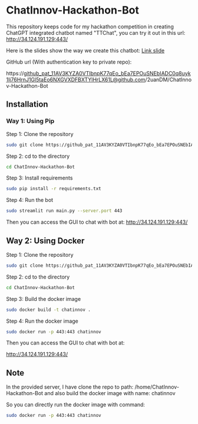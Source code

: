 # ChatInnov-Hackathon-Bot

This repository keeps code for my hackathon competition in creating ChatGPT integrated chatbot named "TTChat", you can try it out in this url: http://34.124.191.129:443/

Here is the slides show the way we create this chatbot: [Link slide](https://husteduvn-my.sharepoint.com/:p:/g/personal/kiet_pt214909_sis_hust_edu_vn/EYEfEKZsKrlNoTWA-Pct0hIBvfSb4QeYiqMjngdn03zOgQ?e=LfAabK) 

GitHub url (With authentication key to private repo):

https://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@github.com/2uanDM/ChatInnov-Hackathon-Bot

## Installation

### Way 1: Using Pip

Step 1: Clone the repository

```bash
sudo git clone https://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@github.com/2uanDM/ChatInnov-Hackathon-Bot
```

Step 2: cd to the directory

```bash
cd ChatInnov-Hackathon-Bot
```

Step 3: Install requirements

```bash
sudo pip install -r requirements.txt
```

Step 4: Run the bot

```bash
sudo streamlit run main.py --server.port 443
```

Then you can access the GUI to chat with bot at:
http://34.124.191.129:443/

## Way 2: Using Docker

Step 1: Clone the repository

```bash
sudo git clone https://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@github.com/2uanDM/ChatInnov-Hackathon-Bot
```

Step 2: cd to the directory

```bash
cd ChatInnov-Hackathon-Bot
```

Step 3: Build the docker image

```bash
sudo docker build -t chatinnov .
```

Step 4: Run the docker image

```bash
sudo docker run -p 443:443 chatinnov
```

Then you can access the GUI to chat with bot at:

http://34.124.191.129:443/

## Note

In the provided server, I have clone the repo to path: /home/ChatInnov-Hackathon-Bot and also build the docker image with name: chatinnov

So you can directly run the docker image with command:

```bash
sudo docker run -p 443:443 chatinnov
```
